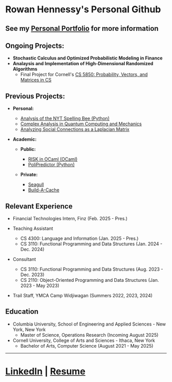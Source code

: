 <h1>Rowan Hennessy's Personal Github<br/>

## See my [Personal Portfolio](https://rowan-hennessy.github.io) for more information

<h2>Ongoing Projects:</h2>

- <b>Stochastic Calculus and Optimized Probabilistic Modeling in Finance</b>
- <b>Analaysis and Implementation of High-Dimensional Randomized Algorithms</b>
  - Final Project for Cornell's [CS 5850: Probability, Vectors, and Matrices in CS](https://cs.cornell.edu/courses/cs4850/2025sp)

<h2>Previous Projects:</h2>

- <b>Personal:</b>
  - [Analysis of the NYT Spelling Bee (Python)](https://rowan-hennessy.github.io/pages/spelling_bee.html)
  - [Complex Analysis in Quantum Computing and Mechanics](https://rowan-hennessy.github.io/assets/Complex_Analysis.pdf)
  - [Analyzing Social Connections as a Laplacian Matrix](https://rowan-hennessy.github.io/assets/Laplacian.pdf)
  

- <b>Academic:</b>

  - <b>Public:</b>
  
    - [RISK in OCaml (OCaml)](https://rowan-hennessy.github.io/pages/risk.html)
    - [PoliPredictor (Python)](https://rowan-hennessy.github.io/pages/polipredictor.html)

  - <b>Private:</b> 
    - [Seagull](https://rowan-hennessy.github.io/pages/seagull.html)
    - [Build-A-Cache](https://rowan-hennessy.github.io/pages/buildacache.html)

<h2>Relevant Experience</h2>

- Financial Technologies Intern, Finz (Feb. 2025 - Pres.)

- Teaching Assistant
  - CS 4300: Language and Information (Jan. 2025 - Pres.)
  - CS 3110: Functional Programming and Data Structures (Jan. 2024 - Dec. 2024)
- Consultant
  - CS 3110: Functional Programming and Data Structures (Aug. 2023 - Dec. 2023)
  - CS 2110: Object-Oriented Programming and Data Structures (Jan. 2023 - May 2023)

- Trail Staff, YMCA Camp Widjiwagan (Summers 2022, 2023, 2024)

 <h2>Education</h2>

  - Columbia University, School of Engineering and Applied Sciences - New York, New York
    - Master of Science, Operations Research (Incoming August 2025) 
   - Cornell University, College of Arts and Sciences - Ithaca, New York
     - Bachelor of Arts, Computer Science (August 2021 - May 2025)
---
# [LinkedIn](https://www.linkedin.com/in/rowan-hennessy) | [Resume](https://rowan-hennessy.github.io/assets/resume.pdf)
